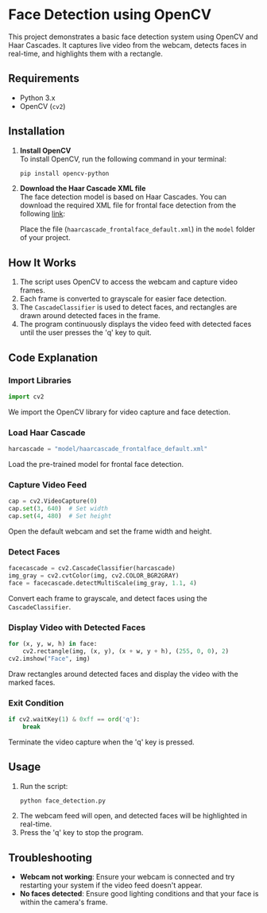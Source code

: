 

# Face Detection using OpenCV

This project demonstrates a basic face detection system using OpenCV and Haar Cascades. It captures live video from the webcam, detects faces in real-time, and highlights them with a rectangle.

## Requirements

- Python 3.x
- OpenCV (`cv2`)

## Installation

1. **Install OpenCV**  
   To install OpenCV, run the following command in your terminal:
   ```bash
   pip install opencv-python
   ```

2. **Download the Haar Cascade XML file**  
   The face detection model is based on Haar Cascades. You can download the required XML file for frontal face detection from the following [link](https://github.com/opencv/opencv/tree/master/data/haarcascades):

   Place the file (`haarcascade_frontalface_default.xml`) in the `model` folder of your project.

## How It Works

1. The script uses OpenCV to access the webcam and capture video frames.
2. Each frame is converted to grayscale for easier face detection.
3. The `CascadeClassifier` is used to detect faces, and rectangles are drawn around detected faces in the frame.
4. The program continuously displays the video feed with detected faces until the user presses the 'q' key to quit.

## Code Explanation

### Import Libraries
```python
import cv2
```
We import the OpenCV library for video capture and face detection.

### Load Haar Cascade
```python
harcascade = "model/haarcascade_frontalface_default.xml"
```
Load the pre-trained model for frontal face detection.

### Capture Video Feed
```python
cap = cv2.VideoCapture(0)
cap.set(3, 640)  # Set width
cap.set(4, 480)  # Set height
```
Open the default webcam and set the frame width and height.

### Detect Faces
```python
facecascade = cv2.CascadeClassifier(harcascade)
img_gray = cv2.cvtColor(img, cv2.COLOR_BGR2GRAY)
face = facecascade.detectMultiScale(img_gray, 1.1, 4)
```
Convert each frame to grayscale, and detect faces using the `CascadeClassifier`.

### Display Video with Detected Faces
```python
for (x, y, w, h) in face:
    cv2.rectangle(img, (x, y), (x + w, y + h), (255, 0, 0), 2)
cv2.imshow("Face", img)
```
Draw rectangles around detected faces and display the video with the marked faces.

### Exit Condition
```python
if cv2.waitKey(1) & 0xff == ord('q'):
    break
```
Terminate the video capture when the 'q' key is pressed.

## Usage

1. Run the script:
   ```bash
   python face_detection.py
   ```
2. The webcam feed will open, and detected faces will be highlighted in real-time.
3. Press the 'q' key to stop the program.

## Troubleshooting

- **Webcam not working**: Ensure your webcam is connected and try restarting your system if the video feed doesn't appear.
- **No faces detected**: Ensure good lighting conditions and that your face is within the camera's frame.